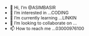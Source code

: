 - 👋 Hi, I’m @ASIMBASIR
- 👀 I’m interested in ...CODING
- 🌱 I’m currently learning ...LINKIN
- 💞️ I’m looking to collaborate on ...
- 📫 How to reach me ...03000976100

<!---
ASIMBASIR/ASIMBASIR is a ✨ special ✨ repository because its `README.md` (this file) appears on your GitHub profile.
You can click the Preview link to take a look at your changes.
--->
